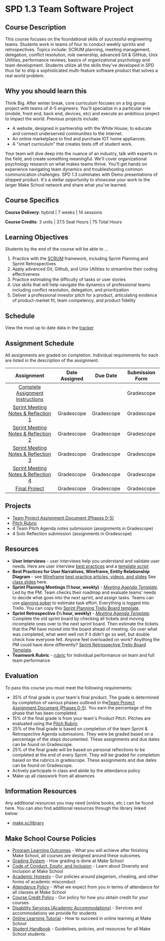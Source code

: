 # SPD 1.3 Team Software Project

## Course Description

This course focuses on the foundational skills of successful engineering teams. Students work in teams of four to conduct weekly sprints and retrospectives. Topics include: SCRUM planning, meeting management, delegation, conflict resolution, role ownership, advanced Git & GitHub, Unix Utilities, performance reviews, basics of organizational psychology and team development. Students utilize all the skills they've developed in SPD thus far to ship a sophisticated multi-feature software product that solves a real world problem.

## Why you should learn this

Think Big. After winter break, core curriculum focuses on a big group project with teams of 4-5 engineers. You'll specialize in a particular role (mobile, front end, back end, devices, etc) and execute an ambitious project to impact the world. Previous projects include:
  - A website, designed in partnership with the White House, to educate and connect underserved communities to the Internet.
  - An online marketplace to find and purchase IOT home appliances.
  - A "smart curriculum" that creates tests off of student work.

Your team will dive deep into the nuance of an industry, talk with experts in the field, and create something meaningful. We'll cover organizational psychology research on what makes teams thrive. You'll get hands on experience navigating team dynamics and troubleshooting common communication challenges. SPD 1.3 culminates with Demo presentations of shipped product. It's a stellar opportunity to showcase your work to the larger Make School network and share what you've learned.

## Course Specifics

**Course Delivery**: hybrid | 7 weeks | 14 sessions

**Course Credits**: 3 units | 37.5 Seat Hours | 75 Total Hours

## Learning Objectives

Students by the end of the course will be able to ...

1. Practice with the [SCRUM](https://www.scrum.org/) framework, including Sprint Planning and Sprint Retrospectives
1. Apply advanced Git, Github, and Unix Utilities to streamline their coding effectiveness
1. Practice estimating the difficulty of tasks or user stories
1. Use skills that will help navigate the dynamics of professional teams including conflict resolution, delegation, and prioritization
1. Deliver a professional investor pitch for a product, articulating evidence of product-market fit, team competency, and product fidelity




## Schedule

View the most up to date data in the [tracker](https://docs.google.com/spreadsheets/d/14_e8X4dN6oiz0LCynOnUjhqscW5ZsmIPtq9mbOB5pco/edit#gid=786022362)

<!-- tabs:end -->

[Intro to Teamwork]: https://docs.google.com/presentation/d/1ehSK9CTPBujP9Lh_hbp1palaxyCsGRR2nfKe02IX48Q/edit#slide=id.g6dae1e4920_0_0
[LARA]: https://docs.google.com/document/d/1HmKXUw8kXCwR6BwqRR2zxWvxc0JdnxLEbCmfACAuFao/edit 
[Sprint Retrospectives]: https://docs.google.com/presentation/d/1JsqI_SFi1245W0hwrMXbCA7SB1LdXsDuVqF_TM-6DVk/edit
[Sprint Planning & Kan Ban]: https://docs.google.com/presentation/u/1/d/1-qvGuVmZSdNiimUoFY-FXIDzAAyCY4NdLJso7LmI6NQ/edit
[Git Collaboration]:  https://github.com/Make-School-Courses/Core-Git-Branching
[Teamwork Performance]: https://docs.google.com/document/u/1/d/1d-K-DCbIvCOfmqIeoTAjoTg3LmiqXZc-RsTnIi3WAUg/edit
[Industry Contacts]: https://docs.google.com/presentation/d/1g4FuBBQIBLJ30eGXD9YsDjK2PaNUnrg6a60ip0WBc6A/edit#slide=id.g40f6408b0c_0_5
[5 Dysfunctions of a Team]: https://docs.google.com/presentation/d/18zlL6NbjAS86ZTfi045bTjBbn1BiqnmuC9wrX2wq9L8/edit?folder=1C4S2rBRlIpFZLdYD1qg1VXbVaC_XzSJD#slide=id.p
[Investor Pitchdecks]: https://docs.google.com/presentation/d/1BYsmchzoaEG3WQXHHqlVgRPYsXuRqg3s-c-e1QbPKdk/edit#slide=id.g4ef26aab2e_0_0
[6 Thinking Hats]: https://www.mindtools.com/pages/article/newTED_07.htm

## Assignment Schedule

All assignments are graded on completion. Individual requirements for each are listed in the description of the assignment. 

|         Assignment                         | Date Assigned |   Due Date   |            Submission Form           |
|:------------------------------------------:|:-------------:|:------------:|:------------------------------------:|
| [Complete Assignment Instructions]         |               |              | Gradescope
| [Sprint Meeting Notes & Reflection 1]      |    Gradescope     |  Gradescope      | Gradescope  |
| [Sprint Meeting Notes & Reflection 2]      |    Gradescope      |    Gradescope    | Gradescope  |
| [Sprint Meeting Notes & Reflection 3]      |    Gradescope     |    Gradescope    | Gradescope  |
| [Sprint Meeting Notes & Reflection 4]      |   Gradescope      |    Gradescope     | Gradescope  |
| [Final Project]                            |   Gradescope      |   Gradescope      | Gradescope  |

[Complete Assignment Instructions]: https://docs.google.com/document/d/1YDo1MzGOKieYouBfuKFHnEN0cn-uIYnLnZX0pUUVdz4/edit
[Sprint Meeting Notes & Reflection 1]: https://www.gradescope.com/courses/223474/assignments
[Sprint Meeting Notes & Reflection 2]: https://www.gradescope.com/courses/223474/assignments
[Sprint Meeting Notes & Reflection 3]: https://www.gradescope.com/courses/223474/assignments
[Sprint Meeting Notes & Reflection 4]: https://www.gradescope.com/courses/223474/assignments
[Final Project]: https://docs.google.com/document/d/1YDo1MzGOKieYouBfuKFHnEN0cn-uIYnLnZX0pUUVdz4/edit

## Projects

  - [Team Project Assignment Document (Phases 0-5)](https://docs.google.com/document/d/1YDo1MzGOKieYouBfuKFHnEN0cn-uIYnLnZX0pUUVdz4/edit)
  - [Pitch Rubric](https://github.com/Make-School-Courses/SPD-1.3-Team-Software-Project/blob/master/Assignments/03-pitch-deck.md)
  - 4 Team Pitch Agenda notes submission (assignments in Gradescope)
  - 4 Solo Reflection submission (assignments in Gradescope)

## Resources

- **User Interviews** - user interviews help you understand and validate user needs. Here are user interview [best practices](https://docs.google.com/presentation/d/1xtUGbErF315eKkvVAstTnWzoXLmpygtf6YGTEMYwg_A/edit#slide=id.p) and a [template script](https://docs.google.com/document/d/1uRRKejC3Ullk5vdw9P1SHmE56CGkekH2dIaoBV9ISeM/edit)
- **Best Practices for User Narratives, Wireframe, Entity Relationship Diagram** - see [Wireframe](https://docs.google.com/presentation/d/10jJf6uzNFjSSvvmzV7jcCG4zcERJuSPIG0NeXc90I-w/edit) [best practice articles, videos, and slides](https://docs.google.com/document/d/1uCxdv8N0TltGNS1YLOS8SkD0uLcir0Wg2I9pxS_PL_w/edit#) See [class slides](https://docs.google.com/presentation/d/1ALBDn3bIycimyvnB6fEOAMadDOCA4wmoOO9Z-lpBRsM/edit#slide=id.g3e71f5355a_0_26) here.
- **Sprint Planning Meetings (1 hour, weekly)** - *[Meeting Agenda Template](https://docs.google.com/document/d/1NWpazHGgOmbilSfwwFRCU5e0gQHaEAfyJX41XEGJZf8/edit)*. Led by the PM. Team checks their roadmap and evaluate teams’ needs to decide what goes into the next sprint, and assign tasks. Teams can use [planning poker](https://en.wikipedia.org/wiki/Planning_poker) to estimate task effort. Everything is logged into Trello. You can copy this [Sprint Planning Trello Board template](https://trello.com/b/AU9r774H/kanban-board-template).
- **Sprint Retrospective (½ hour, weekly)** - *[Meeting Agenda Template](https://docs.google.com/document/d/1NWpazHGgOmbilSfwwFRCU5e0gQHaEAfyJX41XEGJZf8/edit)*. Complete the old sprint board by checking all tickets and moving incomplete ones over to the next sprint board. Then estimate the tickets that the PM have moved into the board ahead of meeting. Go over what was completed, what went well not if it didn’t go so well, but double check how everyone felt. Anyone feel overloaded on work? Anything the PM could have done differently? [Sprint Retrospective Trello Board Template](https://trello.com/b/qRzOdBvj/eng-retro-board-template).
- **Teamwork Rubric** - [rubric](https://docs.google.com/document/d/1d-K-DCbIvCOfmqIeoTAjoTg3LmiqXZc-RsTnIi3WAUg/edit) for individual performance on team and full team performance

## Evaluation
To pass this course you must meet the following requirements:

- 35% of final grade is your team's final product. The grade is determined by completion of various phases outlined in the[Team Project Assignment Document (Phases 0-5)](https://docs.google.com/document/d/1YDo1MzGOKieYouBfuKFHnEN0cn-uIYnLnZX0pUUVdz4/edit). You earn the percentage of the phase that has been completed.
- 15% of the final grade is from your team's Product Pitch. Pitches are evaluated using the [Pitch Rubric](https://github.com/Make-School-Courses/SPD-1.3-Team-Software-Project/blob/master/Assignments/03-pitch-deck.md)
- 25% of the final grade is based on completion of the team Sprint & Retrospective Agenda submissions. They were be graded based on a percentage of the steps documented. These assignments and due dates can be found on Gradescope.
- 25% of the final grade will be based on personal reflections to be completed at the end of every Sprint. They will be graded for completion based on the rubrics in gradescope. These assignments and due dates can be found on Gradescope.
- Actively participate in class and abide by the attendance policy
- Make up all classwork from all absences

## Information Resources

Any additional resources you may need (online books, etc.) can be found here. You can also find additional resources through the library linked below:

- [make.sc/library](http://make.sc/library)

## Make School Course Policies

- [Program Learning Outcomes](https://make.sc/program-learning-outcomes) - What you will achieve after finishing Make School, all courses are designed around these outcomes.
- [Grading System](https://make.sc/grading-system) - How grading is done at Make School
- [Code of Conduct, Equity, and Inclusion](https://make.sc/code-of-conduct) - Learn about Diversity and Inclusion at Make School
- [Academic Honesty](https://make.sc/academic-honesty-policy) - Our policies around plagerism, cheating, and other forms of academic misconduct
- [Attendance Policy](https://make.sc/attendance-policy) - What we expect from you in terms of attendance for all classes at Make School
- [Course Credit Policy](https://make.sc/course-credit-policy) - Our policy for how you obtain credit for your courses
- [Disability Services (Academic Accommodations)](https://make.sc/disability-services) - Services and accommodations we provide for students
- [Online Learning Tutorial](https://make.sc/online-learning-tutorial) - How to succeed in online learning at Make School
- [Student Handbook](https://make.sc/student-handbook) - Guidelines, policies, and resources for all Make School students

